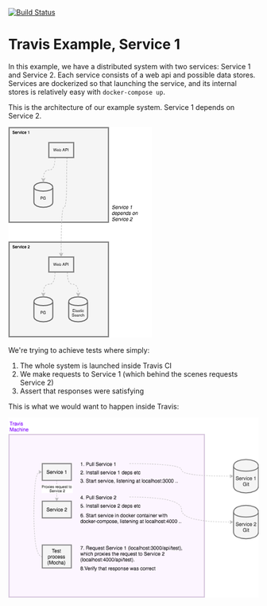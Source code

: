 [![Build Status](https://travis-ci.org/anttiviljami/travis-example-service1.svg?branch=master)](https://travis-ci.org/anttiviljami/travis-example-service1)

# Travis Example, Service 1

In this example, we have a distributed system with two services: Service 1
and Service 2. Each service consists of a web api and possible data stores.
Services are dockerized so that launching the service, and its internal stores
is relatively easy with `docker-compose up`.

This is the architecture of our example system. Service 1 depends on Service 2.

![](docs/travis-example-architecture.png)


We're trying to achieve tests where simply:

1. The whole system is launched inside Travis CI
2. We make requests to Service 1 (which behind the scenes requests Service 2)
3. Assert that responses were satisfying

This is what we would want to happen inside Travis:

![](docs/microservice-travis-setup.png)
